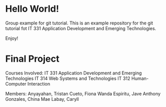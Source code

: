 # Hello World!
Group example for git tutorial.
This is an example repository for the git tutorial fot IT 331 Application Development and Emerging Technologies.

Enjoy!

# Final Project
Courses Involved:
IT 331 Application Development and Emerging Technologies
IT 314 Web Systems and Technologies
IT 312 Human-Computer Interaction

Members:
Anyayahan, Tristan
Cueto, Fiona Wanda
Espiritu, Jave Anthony
Gonzales, China Mae
Labay, Caryll
